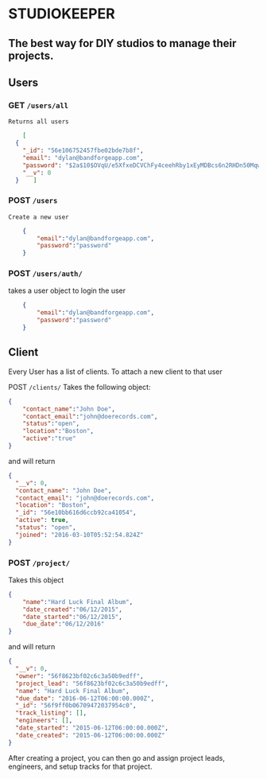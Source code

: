 # STUDIOKEEPER

## The best way for DIY studios to manage their projects.

## Users

### GET `/users/all`

```
Returns all users
```

```json
    [
  {
    "_id": "56e106752457fbe02bde7b8f",
    "email": "dylan@bandforgeapp.com",
    "password": "$2a$10$OVqU/e5XfxeDCVChFy4ceehRby1xEyMDBcs6n2RHDn50Mqw4zhtAe",
    "__v": 0
  }    ]
```

### POST `/users`

```
Create a new user
```

```json
    {
        "email":"dylan@bandforgeapp.com",
        "password":"password"
    }
```

### POST `/users/auth/`

takes a user object to login the user

```json
    {
        "email":"dylan@bandforgeapp.com",
        "password":"password"
    }
```

## Client

Every User has a list of clients. To attach a new client to that user

POST `/clients/` Takes the following object:

```json
{
    "contact_name":"John Doe",
    "contact_email":"john@doerecords.com",
    "status":"open",
    "location":"Boston",
    "active":"true"
}
```

and will return

```json
{
  "__v": 0,
  "contact_name": "John Doe",
  "contact_email": "john@doerecords.com",
  "location": "Boston",
  "_id": "56e10bb616d6ccb92ca41054",
  "active": true,
  "status": "open",
  "joined": "2016-03-10T05:52:54.824Z"
}
```

### POST `/project/`

Takes this object

```json
{
    "name":"Hard Luck Final Album",
    "date_created":"06/12/2015",
    "date_started":"06/12/2015",
    "due_date":"06/12/2016"
}
```

and will return

```json
{
  "__v": 0,
  "owner": "56f8623bf02c6c3a50b9edff",
  "project_lead": "56f8623bf02c6c3a50b9edff",
  "name": "Hard Luck Final Album",
  "due_date": "2016-06-12T06:00:00.000Z",
  "_id": "56f9ff0b06709472037954c0",
  "track_listing": [],
  "engineers": [],
  "date_started": "2015-06-12T06:00:00.000Z",
  "date_created": "2015-06-12T06:00:00.000Z"
}
```

After creating a project, you can then go and assign project leads, engineers, and setup tracks for that project.

